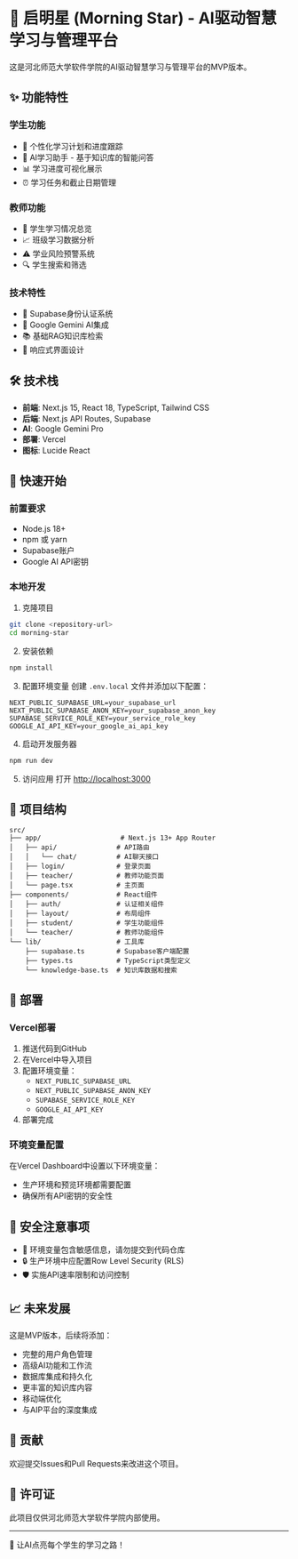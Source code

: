 # 🌟 启明星 (Morning Star) - AI驱动智慧学习与管理平台

这是河北师范大学软件学院的AI驱动智慧学习与管理平台的MVP版本。

## ✨ 功能特性

### 学生功能
- 🎯 个性化学习计划和进度跟踪
- 🤖 AI学习助手 - 基于知识库的智能问答
- 📊 学习进度可视化展示
- ⏰ 学习任务和截止日期管理

### 教师功能
- 👥 学生学习情况总览
- 📈 班级学习数据分析
- ⚠️ 学业风险预警系统
- 🔍 学生搜索和筛选

### 技术特性
- 🔐 Supabase身份认证系统
- 💬 Google Gemini AI集成
- 📚 基础RAG知识库检索
- 📱 响应式界面设计

## 🛠️ 技术栈

- **前端**: Next.js 15, React 18, TypeScript, Tailwind CSS
- **后端**: Next.js API Routes, Supabase
- **AI**: Google Gemini Pro
- **部署**: Vercel
- **图标**: Lucide React

## 🚀 快速开始

### 前置要求

- Node.js 18+
- npm 或 yarn
- Supabase账户
- Google AI API密钥

### 本地开发

1. 克隆项目
```bash
git clone <repository-url>
cd morning-star
```

2. 安装依赖
```bash
npm install
```

3. 配置环境变量
创建 `.env.local` 文件并添加以下配置：
```env
NEXT_PUBLIC_SUPABASE_URL=your_supabase_url
NEXT_PUBLIC_SUPABASE_ANON_KEY=your_supabase_anon_key
SUPABASE_SERVICE_ROLE_KEY=your_service_role_key
GOOGLE_AI_API_KEY=your_google_ai_api_key
```

4. 启动开发服务器
```bash
npm run dev
```

5. 访问应用
打开 [http://localhost:3000](http://localhost:3000)

## 📁 项目结构

```
src/
├── app/                    # Next.js 13+ App Router
│   ├── api/               # API路由
│   │   └── chat/          # AI聊天接口
│   ├── login/             # 登录页面
│   ├── teacher/           # 教师功能页面
│   └── page.tsx           # 主页面
├── components/            # React组件
│   ├── auth/              # 认证相关组件
│   ├── layout/            # 布局组件
│   ├── student/           # 学生功能组件
│   └── teacher/           # 教师功能组件
└── lib/                   # 工具库
    ├── supabase.ts        # Supabase客户端配置
    ├── types.ts           # TypeScript类型定义
    └── knowledge-base.ts  # 知识库数据和搜索
```

## 🔧 部署

### Vercel部署

1. 推送代码到GitHub
2. 在Vercel中导入项目
3. 配置环境变量：
   - `NEXT_PUBLIC_SUPABASE_URL`
   - `NEXT_PUBLIC_SUPABASE_ANON_KEY`
   - `SUPABASE_SERVICE_ROLE_KEY`
   - `GOOGLE_AI_API_KEY`
4. 部署完成

### 环境变量配置

在Vercel Dashboard中设置以下环境变量：
- 生产环境和预览环境都需要配置
- 确保所有API密钥的安全性

## 🔐 安全注意事项

- 🚨 环境变量包含敏感信息，请勿提交到代码仓库
- 🔒 生产环境中应配置Row Level Security (RLS)
- 🛡️ 实施API速率限制和访问控制

## 📈 未来发展

这是MVP版本，后续将添加：
- 完整的用户角色管理
- 高级AI功能和工作流
- 数据库集成和持久化
- 更丰富的知识库内容
- 移动端优化
- 与AIP平台的深度集成

## 🤝 贡献

欢迎提交Issues和Pull Requests来改进这个项目。

## 📄 许可证

此项目仅供河北师范大学软件学院内部使用。

---

🌟 让AI点亮每个学生的学习之路！

